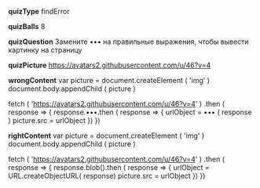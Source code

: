 ____quizType____
findError

____quizBalls____
8

____quizQuestion____
Замените ••• на правильные выражения, чтобы вывести картинку на страницу

____quizPicture____
https://avatars2.githubusercontent.com/u/46?v=4

____wrongContent____
var picture = document.createElement ( 'img' )
document.body.appendChild ( picture )

fetch ( 'https://avatars2.githubusercontent.com/u/46?v=4' )
    .then ( response => {
        response.•••.then ( response => {
    		    urlObject = ••• ( response )
    		    picture.src = urlObject
        })
    })

____rightContent____
var picture = document.createElement ( 'img' )
document.body.appendChild ( picture )

fetch ( 'https://avatars2.githubusercontent.com/u/46?v=4' )
    .then ( response => {
        response.blob().then ( response => {
    		    urlObject = URL.createObjectURL( response)
    		    picture.src = urlObject
        })
    })
